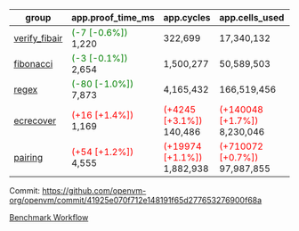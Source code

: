 | group | app.proof_time_ms | app.cycles | app.cells_used | leaf.proof_time_ms | leaf.cycles | leaf.cells_used |
| -- | -- | -- | -- | -- | -- | -- |
| [verify_fibair](https://github.com/openvm-org/openvm/blob/benchmark-results/benchmarks-pr/1981/verify_fibair-41925e070f712e148191f65d277653276900f68a.md) |<span style='color: green'>(-7 [-0.6%])</span> 1,220 |  322,699 |  17,340,132 |- | - | - |
| [fibonacci](https://github.com/openvm-org/openvm/blob/benchmark-results/benchmarks-pr/1981/fibonacci-41925e070f712e148191f65d277653276900f68a.md) |<span style='color: green'>(-3 [-0.1%])</span> 2,654 |  1,500,277 |  50,589,503 |- | - | - |
| [regex](https://github.com/openvm-org/openvm/blob/benchmark-results/benchmarks-pr/1981/regex-41925e070f712e148191f65d277653276900f68a.md) |<span style='color: green'>(-80 [-1.0%])</span> 7,873 |  4,165,432 |  166,519,456 |- | - | - |
| [ecrecover](https://github.com/openvm-org/openvm/blob/benchmark-results/benchmarks-pr/1981/ecrecover-41925e070f712e148191f65d277653276900f68a.md) |<span style='color: red'>(+16 [+1.4%])</span> 1,169 | <span style='color: red'>(+4245 [+3.1%])</span> 140,486 | <span style='color: red'>(+140048 [+1.7%])</span> 8,230,046 |- | - | - |
| [pairing](https://github.com/openvm-org/openvm/blob/benchmark-results/benchmarks-pr/1981/pairing-41925e070f712e148191f65d277653276900f68a.md) |<span style='color: red'>(+54 [+1.2%])</span> 4,555 | <span style='color: red'>(+19974 [+1.1%])</span> 1,882,938 | <span style='color: red'>(+710072 [+0.7%])</span> 97,987,855 |- | - | - |


Commit: https://github.com/openvm-org/openvm/commit/41925e070f712e148191f65d277653276900f68a

[Benchmark Workflow](https://github.com/openvm-org/openvm/actions/runs/17001980841)
